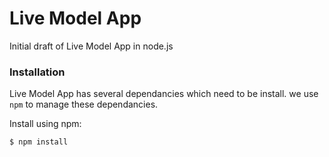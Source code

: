 Live Model App
========

Initial draft of Live Model App in node.js

### Installation 
Live Model App has several dependancies which need to be install. we use `npm` to manage these dependancies.

Install using npm:

```
$ npm install
```


